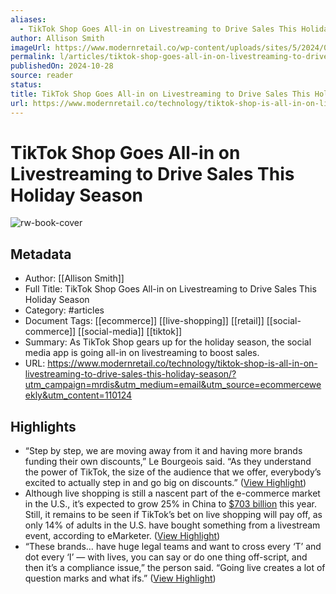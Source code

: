 ```yaml
---
aliases:
  - TikTok Shop Goes All-in on Livestreaming to Drive Sales This Holiday Season
author: Allison Smith
imageUrl: https://www.modernretail.co/wp-content/uploads/sites/5/2024/09/tiktok-stage-digiday.webp?w=1000
permalink: l/articles/tiktok-shop-goes-all-in-on-livestreaming-to-drive-sales-this-holiday-season
publishedOn: 2024-10-28
source: reader
status: 
title: TikTok Shop Goes All-in on Livestreaming to Drive Sales This Holiday Season
url: https://www.modernretail.co/technology/tiktok-shop-is-all-in-on-livestreaming-to-drive-sales-this-holiday-season/?utm_campaign=mrdis&utm_medium=email&utm_source=ecommerceweekly&utm_content=110124
---
```

# TikTok Shop Goes All-in on Livestreaming to Drive Sales This Holiday Season

![rw-book-cover](https://www.modernretail.co/wp-content/uploads/sites/5/2024/09/tiktok-stage-digiday.webp?w=1000)

## Metadata

- Author: [[Allison Smith]]
- Full Title: TikTok Shop Goes All-in on Livestreaming to Drive Sales This Holiday Season
- Category: #articles
- Document Tags: [[ecommerce]] [[live-shopping]] [[retail]] [[social-commerce]] [[social-media]] [[tiktok]]
- Summary: As TikTok Shop gears up for the holiday season, the social media app is going all-in on livestreaming to boost sales.
- URL: https://www.modernretail.co/technology/tiktok-shop-is-all-in-on-livestreaming-to-drive-sales-this-holiday-season/?utm_campaign=mrdis&utm_medium=email&utm_source=ecommerceweekly&utm_content=110124

## Highlights

- “Step by step, we are moving away from it and having more brands funding their own discounts,” Le Bourgeois said. “As they understand the power of TikTok, the size of the audience that we offer, everybody’s excited to actually step in and go big on discounts.” ([View Highlight](https://read.readwise.io/read/01jc5vc9ewwe321n14d042cwp3))
- Although live shopping is still a nascent part of the e-commerce market in the U.S., it’s expected to grow 25% in China to [$703 billion](https://www.emarketer.com/content/tiktok-determined-make-live-shopping-mainstream-while-amazon-leans-shoppable-tv) this year. Still, it remains to be seen if TikTok’s bet on live shopping will pay off, as only 14% of adults in the U.S. have bought something from a livestream event, according to eMarketer. ([View Highlight](https://read.readwise.io/read/01jc5vcny63xrp32khgj25jt2r))
- “These brands… have huge legal teams and want to cross every ‘T’ and dot every ‘I’ — with lives, you can say or do one thing off-script, and then it’s a compliance issue,” the person said. “Going live creates a lot of question marks and what ifs.” ([View Highlight](https://read.readwise.io/read/01jc5vfge1q7arfn4yzedz3pap))
